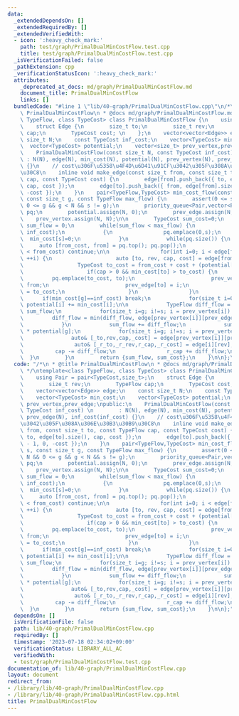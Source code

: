 ```yaml
---
data:
  _extendedDependsOn: []
  _extendedRequiredBy: []
  _extendedVerifiedWith:
  - icon: ':heavy_check_mark:'
    path: test/graph/PrimalDualMinCostFlow.test.cpp
    title: test/graph/PrimalDualMinCostFlow.test.cpp
  _isVerificationFailed: false
  _pathExtension: cpp
  _verificationStatusIcon: ':heavy_check_mark:'
  attributes:
    _deprecated_at_docs: md/graph/PrimalDualMinCostFlow.md
    document_title: PrimalDualMinCostFlow
    links: []
  bundledCode: "#line 1 \"lib/40-graph/PrimalDualMinCostFlow.cpp\"\n/*\n * @title\
    \ PrimalDualMinCostFlow\n * @docs md/graph/PrimalDualMinCostFlow.md\n */\ntemplate<class\
    \ TypeFlow, class TypeCost> class PrimalDualMinCostFlow {\n    using Pair = pair<TypeCost,size_t>;\n\
    \    struct Edge {\n        size_t to;\n        size_t rev;\n        TypeFlow\
    \ cap;\n        TypeCost cost; \n    };\n    vector<vector<Edge>> edge;\n    const\
    \ size_t N;\n    const TypeCost inf_cost;\n    vector<TypeCost> min_cost;\n  \
    \  vector<TypeCost> potential;\n    vector<size_t> prev_vertex,prev_edge;\npublic:\n\
    \    PrimalDualMinCostFlow(const size_t N, const TypeCost inf_cost) \n       \
    \ : N(N), edge(N), min_cost(N), potential(N), prev_vertex(N), prev_edge(N), inf_cost(inf_cost)\
    \ {}\n    // cost\u306F\u5358\u4F4D\u6D41\u91CF\u3042\u305F\u308A\u306E\u30B3\u30B9\
    \u30C8\n    inline void make_edge(const size_t from, const size_t to, const TypeFlow\
    \ cap, const TypeCost cost) {\n        edge[from].push_back({ to, edge[to].size(),\
    \ cap, cost });\n        edge[to].push_back({ from, edge[from].size() - 1, 0,\
    \ -cost });\n    }\n    pair<TypeFlow,TypeCost> min_cost_flow(const size_t s,\
    \ const size_t g, const TypeFlow max_flow) {\n        assert(0 <= s && s < N &&\
    \ 0 <= g && g < N && s != g);\n        priority_queue<Pair,vector<Pair>,greater<Pair>>\
    \ pq;\n        potential.assign(N, 0);\n        prev_edge.assign(N, N);\n    \
    \    prev_vertex.assign(N, N);\n\n        TypeCost sum_cost=0;\n        TypeFlow\
    \ sum_flow = 0;\n        while(sum_flow < max_flow) {\n            min_cost.assign(N,\
    \ inf_cost);\n            {\n                pq.emplace(0,s);\n              \
    \  min_cost[s]=0;\n            }\n            while(pq.size()) {\n           \
    \     auto [from_cost, from] = pq.top(); pq.pop();\n                if(min_cost[from]\
    \ < from_cost) continue;\n\n                for(int i=0; i < edge[from].size();\
    \ ++i) {\n                    auto [to, rev, cap, cost] = edge[from][i];\n   \
    \                 TypeCost to_cost = from_cost + cost + (potential[from] - potential[to]);\n\
    \                    if(cap > 0 && min_cost[to] > to_cost) {\n               \
    \         pq.emplace(to_cost, to);\n                        prev_vertex[to] =\
    \ from;\n                        prev_edge[to] = i;\n                        min_cost[to]\
    \ = to_cost;\n                    }\n                }\n            }\n      \
    \      if(min_cost[g]==inf_cost) break;\n            for(size_t i=0; i<N; ++i)\
    \ potential[i] += min_cost[i];\n\n            TypeFlow diff_flow = max_flow -\
    \ sum_flow;\n            for(size_t i=g; i!=s; i = prev_vertex[i]) {\n       \
    \         diff_flow = min(diff_flow, edge[prev_vertex[i]][prev_edge[i]].cap);\n\
    \            }\n            sum_flow += diff_flow;\n            sum_cost += diff_flow\
    \ * potential[g];\n            for(size_t i=g; i!=s; i = prev_vertex[i]) {\n \
    \               auto& [_to,rev,cap,_cost] = edge[prev_vertex[i]][prev_edge[i]];\n\
    \                auto& [_r_to,_r_rev,r_cap,_r_cost] = edge[i][rev];\n\n      \
    \          cap -= diff_flow;\n                r_cap += diff_flow;\n          \
    \  }\n        }\n        return {sum_flow, sum_cost};\n    }\n\n};\n"
  code: "/*\n * @title PrimalDualMinCostFlow\n * @docs md/graph/PrimalDualMinCostFlow.md\n\
    \ */\ntemplate<class TypeFlow, class TypeCost> class PrimalDualMinCostFlow {\n\
    \    using Pair = pair<TypeCost,size_t>;\n    struct Edge {\n        size_t to;\n\
    \        size_t rev;\n        TypeFlow cap;\n        TypeCost cost; \n    };\n\
    \    vector<vector<Edge>> edge;\n    const size_t N;\n    const TypeCost inf_cost;\n\
    \    vector<TypeCost> min_cost;\n    vector<TypeCost> potential;\n    vector<size_t>\
    \ prev_vertex,prev_edge;\npublic:\n    PrimalDualMinCostFlow(const size_t N, const\
    \ TypeCost inf_cost) \n        : N(N), edge(N), min_cost(N), potential(N), prev_vertex(N),\
    \ prev_edge(N), inf_cost(inf_cost) {}\n    // cost\u306F\u5358\u4F4D\u6D41\u91CF\
    \u3042\u305F\u308A\u306E\u30B3\u30B9\u30C8\n    inline void make_edge(const size_t\
    \ from, const size_t to, const TypeFlow cap, const TypeCost cost) {\n        edge[from].push_back({\
    \ to, edge[to].size(), cap, cost });\n        edge[to].push_back({ from, edge[from].size()\
    \ - 1, 0, -cost });\n    }\n    pair<TypeFlow,TypeCost> min_cost_flow(const size_t\
    \ s, const size_t g, const TypeFlow max_flow) {\n        assert(0 <= s && s <\
    \ N && 0 <= g && g < N && s != g);\n        priority_queue<Pair,vector<Pair>,greater<Pair>>\
    \ pq;\n        potential.assign(N, 0);\n        prev_edge.assign(N, N);\n    \
    \    prev_vertex.assign(N, N);\n\n        TypeCost sum_cost=0;\n        TypeFlow\
    \ sum_flow = 0;\n        while(sum_flow < max_flow) {\n            min_cost.assign(N,\
    \ inf_cost);\n            {\n                pq.emplace(0,s);\n              \
    \  min_cost[s]=0;\n            }\n            while(pq.size()) {\n           \
    \     auto [from_cost, from] = pq.top(); pq.pop();\n                if(min_cost[from]\
    \ < from_cost) continue;\n\n                for(int i=0; i < edge[from].size();\
    \ ++i) {\n                    auto [to, rev, cap, cost] = edge[from][i];\n   \
    \                 TypeCost to_cost = from_cost + cost + (potential[from] - potential[to]);\n\
    \                    if(cap > 0 && min_cost[to] > to_cost) {\n               \
    \         pq.emplace(to_cost, to);\n                        prev_vertex[to] =\
    \ from;\n                        prev_edge[to] = i;\n                        min_cost[to]\
    \ = to_cost;\n                    }\n                }\n            }\n      \
    \      if(min_cost[g]==inf_cost) break;\n            for(size_t i=0; i<N; ++i)\
    \ potential[i] += min_cost[i];\n\n            TypeFlow diff_flow = max_flow -\
    \ sum_flow;\n            for(size_t i=g; i!=s; i = prev_vertex[i]) {\n       \
    \         diff_flow = min(diff_flow, edge[prev_vertex[i]][prev_edge[i]].cap);\n\
    \            }\n            sum_flow += diff_flow;\n            sum_cost += diff_flow\
    \ * potential[g];\n            for(size_t i=g; i!=s; i = prev_vertex[i]) {\n \
    \               auto& [_to,rev,cap,_cost] = edge[prev_vertex[i]][prev_edge[i]];\n\
    \                auto& [_r_to,_r_rev,r_cap,_r_cost] = edge[i][rev];\n\n      \
    \          cap -= diff_flow;\n                r_cap += diff_flow;\n          \
    \  }\n        }\n        return {sum_flow, sum_cost};\n    }\n\n};"
  dependsOn: []
  isVerificationFile: false
  path: lib/40-graph/PrimalDualMinCostFlow.cpp
  requiredBy: []
  timestamp: '2023-07-18 02:34:02+09:00'
  verificationStatus: LIBRARY_ALL_AC
  verifiedWith:
  - test/graph/PrimalDualMinCostFlow.test.cpp
documentation_of: lib/40-graph/PrimalDualMinCostFlow.cpp
layout: document
redirect_from:
- /library/lib/40-graph/PrimalDualMinCostFlow.cpp
- /library/lib/40-graph/PrimalDualMinCostFlow.cpp.html
title: PrimalDualMinCostFlow
---
```


